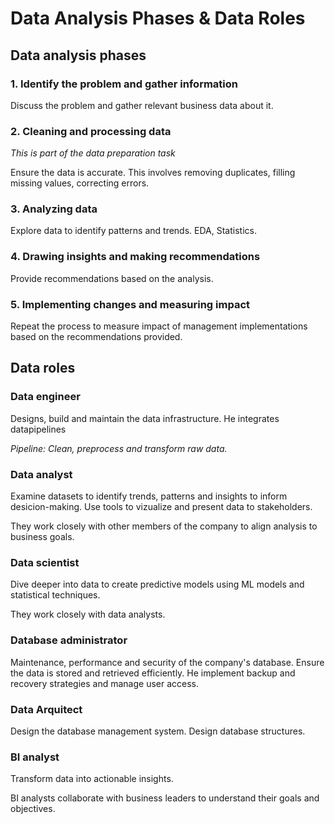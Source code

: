 # Data Analysis Phases & Data Roles

## Data analysis phases
### 1. Identify the problem and gather information
Discuss the problem and gather relevant business data about it.

### 2. Cleaning and processing data
*This is part of the data preparation task*

Ensure the data is accurate. This involves removing duplicates, filling missing values, correcting errors.

### 3. Analyzing data
Explore data to identify patterns and trends. EDA, Statistics.

### 4. Drawing insights and making recommendations
Provide recommendations based on the analysis.

### 5. Implementing changes and measuring impact
Repeat the process to measure impact of management implementations based on the recommendations provided.

## Data roles
### Data engineer
Designs, build and maintain the data infrastructure. He integrates datapipelines

*Pipeline: Clean, preprocess and transform raw data.*

### Data analyst
Examine datasets to identify trends, patterns and insights to inform desicion-making. Use tools to vizualize and present data to stakeholders.

They work closely with other members of the company to align analysis to business goals.

### Data scientist
Dive deeper into data to create predictive models using ML models and statistical techniques. 

They work closely with data analysts.

### Database administrator
Maintenance, performance and security of the company's database. Ensure the data is stored and retrieved efficiently. He implement backup and recovery strategies and manage user access.

### Data Arquitect
Design the database management system. Design database structures. 

### BI analyst
Transform data into actionable insights. 

BI analysts collaborate with business leaders to understand their goals and objectives.

